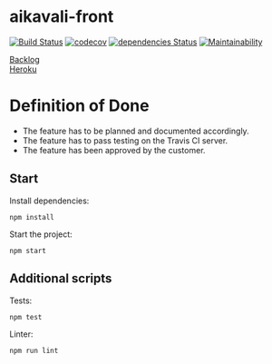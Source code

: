 # aikavali-front
[![Build Status](https://travis-ci.org/ohtu-aikavali/aikavali-front.svg?branch=master)](https://travis-ci.org/ohtu-aikavali/aikavali-front)
[![codecov](https://codecov.io/gh/ohtu-aikavali/aikavali-front/branch/master/graph/badge.svg)](https://codecov.io/gh/ohtu-aikavali/aikavali-front)
[![dependencies Status](https://david-dm.org/ohtu-aikavali/aikavali-front/status.svg)](https://david-dm.org/ohtu-aikavali/aikavali-front)
[![Maintainability](https://api.codeclimate.com/v1/badges/587108bad312c57e2c74/maintainability)](https://codeclimate.com/github/ohtu-aikavali/aikavali-front/maintainability)

[Backlog](https://docs.google.com/spreadsheets/d/1eLOK-ZdBtr7S7bItJMD2JX7B941bgRIqcAq6uivDRaY/edit#gid=7)  
[Heroku](https://aikavali-front.herokuapp.com/)

# Definition of Done

- The feature has to be planned and documented accordingly.
- The feature has to pass testing on the Travis CI server.
- The feature has been approved by the customer.

## Start  
Install dependencies:

```npm install```

Start the project:

```npm start```

## Additional scripts
Tests:

```npm test```

Linter:

```npm run lint```
